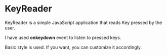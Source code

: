 # KeyReader

KeyReader is a simple JavaScript application that reads Key pressed by the user.

I have used **onkeydown** event to listen to pressed keys.

Basic style is used. If you want, you can customize it accordingly. 
